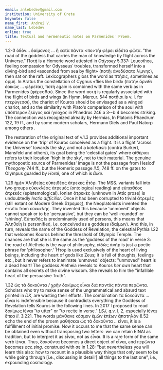 ```yaml
---
email: anlebedev@gmail.com
institution: University of Crete
keynote: false
name_first: Andrei V.
name_last: Lebedev
online: true
title: Textual and hermeneutic notes on Parmenides' Proem.
---
```

1.2-3 ὁδὸν... δαίμονος ... ἣ κατὰ πάντα \<πο\>τῆι φέρει εἰδότα φῶτα. "the road of the goddess that carries the man of knowledge by flight across the Universe." Ποτή is a Homeric word attested in *Odyssey* 5.337: Leucothea, feeling compassion for Odysseus᾽ troubles, transformed herself into a diving-bird and «ascended from sea by flight» (ποτῆι ἀνεδύσατο λίμνης), then sat on the raft. Lexicographers gloss the word as πτῆσις, sometimes as ὁρμή. In Aratus the constellation of Cygnus «flies like bird» (ποτὴν ὄρνιθι ἐοικὼς ... φέρεται), ποτή again is combined with the same verb as in Parmenides (φέρεσθαι). Since the word ποτή is regularly associated with the flight of birds and wings (in Hymn. Mercur. 544 ποτῆισι is v. l. for πτερύγεσσι), the chariot of Kouros should be envisaged as a winged chariot, and so the similarity with Plato's comparison of the soul with ὑπόπτερον ζεῦγος καὶ ἡνίοχος in Phaedrus 246 a 3--b 4 becomes striking. The connection was recognized already by Hermias, In Platonis Phaedrum 122, 19 ff., and by some modern scholars, Hermann Diels and Paul Natorp among others .

The restoration of the original text of v.1.3 provides additional important evidence on the 'trip' of Kouros conceived as a flight. It is a flight 'across the Universe' towards the sky, and not a *katabasis* (contra Burkert, Mansfeld and others), its goal being the 'celestial gates' where αἰθέριαι refers to their location 'high in the sky', not to their material. The genuine mythopoetic source of Parmenides' image is not the passage from Hesiod' *Theogony* 744 ff., but the Homeric passage *Il*.5, 748 ff. on the gates to Olympus guarded by *Horai*, one of which is *Dike*.

1.29 ἠμὲν Ἀληθείης εὐπειθέος ἀτρεκὲς ἦτόρ. The MSS. variants fall into two groups εὐκυκλέος ἀτρεμές (ontological reading) and εὐπειθέος ἀτρεκές (epistemological). Ionian ἀτρεκές (unknown in Attic prose) is undoubtedly *lectio difficilior*. Once it had been corrupted to trivial ἀτρεμές (still extant on Modern Greek ἄτρεμος), the Neoplatonists invented the erratic from εὐκυκλής. They invented this because 'unmoved' objects cannot speak or to be 'persuasive', but they can be 'well-rounded' or 'shining'. Εὐπειθής is predominantly used of persons, this means that Ἀληθείη is personified, i.e. conceived as a goddess (δαίμων). And this, in turn, reveals the name of the Goddess of Revelation, the celestial Pythia l.22 that welcomes Kouros behind the threshold of Olympic Temple. The chances are that she is the same as the 'goddess of the road' in verse 3: the road of Aletheia is the way of philosophy, εἰδὼς ἀνήρ is just a poetic phrase for 'philosopher.' Ἦτορ is used exclusively of the heart of living beings, including the heart of gods like Zeus; It is full of thoughts, feelings etc., but it never refers to inanimate 'unmoved' objects: "unmoved" heart is a dead heart! The goddess Aletheia reveals to Kouros *her own* heart that contains all secrets of the divine wisdom. She reveals to him the "infallible heart of the persuasive Truth".

1.32 ὡς τὰ δοκοῦντα / χρῆν δοκίμως εἷναι διὰ παντὸς πάντα περῶντα. Scholars who try to make sense of the ungrammatical and absurd text printed in *DK*, are wasting their efforts. The combination τὰ δοκοῦντα ... εἶναι is indefensible because it contradicts everything the Goddess of Revelation tells Kouros in the following lines. In 2017 I proposed to read δοκίμως ἱέναι "to utter" or "to recite in verse." *LSJ*, q.v. I, 2, especially ἱέναι ἔπεα *Il*. 3.221. The words μάνθανε κόσμον ἐμῶν ἐπέων ἀπατηλόν 8.52 echo the end of the proem μαθήσεαι ὡς τὰ δοκοῦντα .. εἷναι, it is a fulfillment of initial promise. Now it occurs to me that the same sense can be obtained even without transposing two letters: we can retain ΕΙΝΑΙ as tradition, but to interpret it as εἷναι, not as εἶναι. It is a rare fοrm of the same verb ἱέναι. Thus, δοκοῦντα becomes a direct object of εἷναι, and περῶντα becomes *acc.sing.* construed with σε in 1.28: "but nevertheless you will learn this also: how to recount in a plausible way things that only seem to be while going through \[i.e., discussing in detail'\] all things to the last one", i.e., expounding cosmology.
